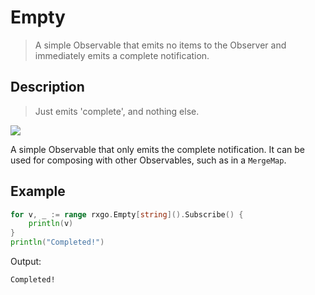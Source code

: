 # Empty

> A simple Observable that emits no items to the Observer and immediately emits a complete notification.

## Description

> Just emits 'complete', and nothing else.

![](https://rxjs.dev/assets/images/marble-diagrams/empty.png)

A simple Observable that only emits the complete notification. It can be used for composing with other Observables, such as in a `MergeMap`.

## Example

```go
for v, _ := range rxgo.Empty[string]().Subscribe() {
    println(v)
}
println("Completed!")
```

Output:

```
Completed!
```
